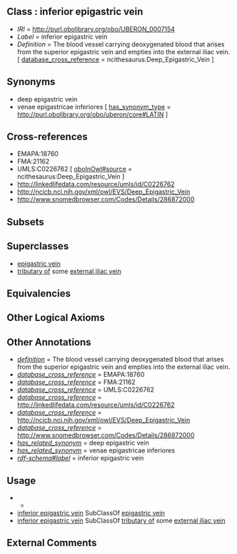 
## Class : inferior epigastric vein

 * *IRI* = http://purl.obolibrary.org/obo/UBERON_0007154
 * *Label* = inferior epigastric vein
 * *Definition* = The blood vessel carrying deoxygenated blood that arises from the superior epigastric vein and empties into the external iliac vein. [ [database_cross_reference](../../ef/oboInOwl#hasDbXref.md) = ncithesaurus:Deep_Epigastric_Vein ]

## Synonyms

 * deep epigastric vein
 * venae epigastricae inferiores [ [has_synonym_type](../../pe/oboInOwl#hasSynonymType.md) = http://purl.obolibrary.org/obo/uberon/core#LATIN ]

## Cross-references

 * EMAPA:18760
 * FMA:21162
 * UMLS:C0226762 [ [oboInOwl#source](../../ce/oboInOwl#source.md) = ncithesaurus:Deep_Epigastric_Vein ]
 * http://linkedlifedata.com/resource/umls/id/C0226762
 * http://ncicb.nci.nih.gov/xml/owl/EVS/Deep_Epigastric_Vein
 * http://www.snomedbrowser.com/Codes/Details/286872000

## Subsets


## Superclasses

 * [epigastric vein](../../UBERON/56/UBERON_0006356.md)
 * [tributary of](../../RO/76/RO_0002376.md) some [external iliac vein](../../UBERON/16/UBERON_0001316.md)

## Equivalencies


## Other Logical Axioms


## Other Annotations

 * *[definition](../../IAO/15/IAO_0000115.md)* = The blood vessel carrying deoxygenated blood that arises from the superior epigastric vein and empties into the external iliac vein.
 * *[database_cross_reference](../../ef/oboInOwl#hasDbXref.md)* = EMAPA:18760
 * *[database_cross_reference](../../ef/oboInOwl#hasDbXref.md)* = FMA:21162
 * *[database_cross_reference](../../ef/oboInOwl#hasDbXref.md)* = UMLS:C0226762
 * *[database_cross_reference](../../ef/oboInOwl#hasDbXref.md)* = http://linkedlifedata.com/resource/umls/id/C0226762
 * *[database_cross_reference](../../ef/oboInOwl#hasDbXref.md)* = http://ncicb.nci.nih.gov/xml/owl/EVS/Deep_Epigastric_Vein
 * *[database_cross_reference](../../ef/oboInOwl#hasDbXref.md)* = http://www.snomedbrowser.com/Codes/Details/286872000
 * *[has_related_synonym](../../ym/oboInOwl#hasRelatedSynonym.md)* = deep epigastric vein
 * *[has_related_synonym](../../ym/oboInOwl#hasRelatedSynonym.md)* = venae epigastricae inferiores
 * *[rdf-schema#label](../../el/rdf-schema#label.md)* = inferior epigastric vein

## Usage

 * -
 * [inferior epigastric vein](../../UBERON/54/UBERON_0007154.md) SubClassOf [epigastric vein](../../UBERON/56/UBERON_0006356.md)
 * [inferior epigastric vein](../../UBERON/54/UBERON_0007154.md) SubClassOf [tributary of](../../RO/76/RO_0002376.md) some [external iliac vein](../../UBERON/16/UBERON_0001316.md)

## External Comments

